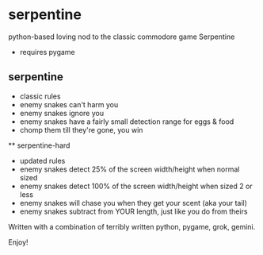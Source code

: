# serpentine
python-based loving nod to the classic commodore game Serpentine
* requires pygame


## serpentine
* classic rules
* enemy snakes can't harm you
* enemy snakes ignore you
* enemy snakes have a fairly small detection range for eggs & food
* chomp them till they're gone, you win

** serpentine-hard
* updated rules
* enemy snakes detect 25% of the screen width/height when normal sized
* enemy snakes detect 100% of the screen width/height when sized 2 or less
* enemy snakes will chase you when they get your scent (aka your tail)
* enemy snakes subtract from YOUR length, just like you do from theirs


Written with a combination of terribly written python, pygame, grok, gemini.

Enjoy!
